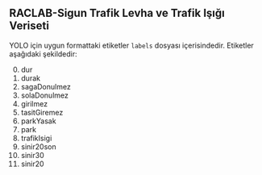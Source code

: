## RACLAB-Sigun Trafik Levha ve Trafik Işığı Veriseti


YOLO için uygun formattaki etiketler `labels` dosyası içerisindedir. Etiketler aşağıdaki şekildedir:

0. dur
1. durak
2. sagaDonulmez
3. solaDonulmez
4. girilmez
5. tasitGiremez
6. parkYasak
7. park
8. trafikIsigi
9. sinir20son
10. sinir30
11. sinir20


